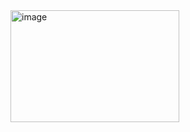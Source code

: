<img width="270" height="179" alt="image" src="https://github.com/user-attachments/assets/fdbdfd7e-ed2e-4fcd-91eb-9283c4c1f752" />


